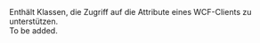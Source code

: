 <Namespace Name="Microsoft.ServiceFabric.Services.Communication.Wcf.Client">
  <Docs>
    <summary>Enthält Klassen, die Zugriff auf die Attribute eines WCF-Clients zu unterstützen.</summary> 
    <remarks>To be added.</remarks>
  </Docs>
</Namespace>
